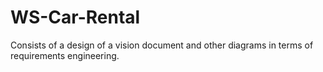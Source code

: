 # WS-Car-Rental
Consists of a design of a vision document and other diagrams in terms of requirements engineering.
